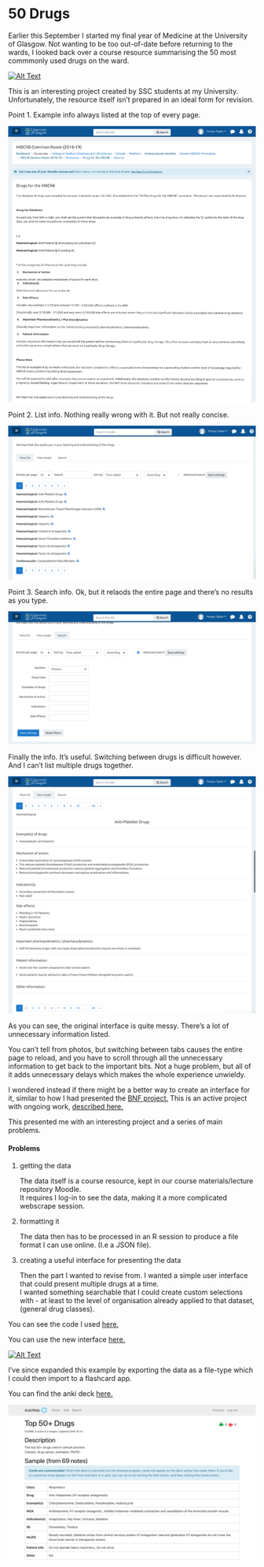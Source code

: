 50 Drugs
================

<style>
img {
    max-width: 100%;
}
</style>

Earlier this September I started my final year of Medicine at the
University of Glasgow. Not wanting to be too out-of-date before
returning to the wards, I looked back over a course resource summarising
the 50 most commmonly used drugs on the ward.

[![Alt
Text](../images/interface2.png)](https://fergustaylor.github.io/Dev/50%20Drugs/)

This is an interesting project created by SSC students at my University.
Unfortunately, the resource itself isn’t prepared in an ideal form for
revision.

Point 1. Example info always listed at the top of every page.

![Example info always at the top of every page](../images/moodle1.png)

Point 2. List info. Nothing really wrong with it. But not really
concise.

![Example info always at the top of every page](../images/moodle2.png)

Point 3. Search info. Ok, but it relaods the entire page and there’s no
results as you type.

![Example info always at the top of every page](../images/moodle4.png)

Finally the info. It’s useful. Switching between drugs is difficult
however. And I can’t list multiple drugs together.

![Example info always at the top of every page](../images/moodle3.png)

As you can see, the original interface is quite messy. There’s a lot of
unnecessary information listed.

You can’t tell from photos, but switching between tabs causes the entire
page to reload, and you have to scroll through all the unnecessary
information to get back to the important bits. Not a huge problem, but
all of it adds unnecessary delays which makes the whole experience
unwieldy.

I wondered instead if there might be a better way to create an interface
for it, similar to how I had presented the [BNF
project.](https://fergustaylor.github.io/D3/bnf-interactions/) This is
an active project with ongoing work, [described
here.](https://fergustaylor.github.io/categories/bnf/)

This presented me with an interesting project and a series of main
problems.

#### Problems

1.  getting the data
    
    The data itself is a course resource, kept in our course
    materials/lecture repository Moodle.<br> It requires I log-in to see
    the data, making it a more complicated webscrape session.

2.  formatting it
    
    The data then has to be processed in an R session to produce a file
    format I can use online. (I.e a JSON file).

3.  creating a useful interface for presenting the data
    
    Then the part I wanted to revise from. I wanted a simple user
    interface that could present multiple drugs at a time. <br> I wanted
    something searchable that I could create custom selections with - at
    least to the level of organisation already applied to that dataset,
    (general drug classes).

You can see the code I used
[here.](https://fergustaylor.github.io/Dev/50%20Drugs/workbookpublish)

You can use the new interface
[here.](https://fergustaylor.github.io/Dev/50%20Drugs/)

[![Alt
Text](../images/interface2.png)](https://fergustaylor.github.io/Dev/50%20Drugs/)

I’ve since expanded this example by exporting the data as a file-type
which I could then import to a flashcard app.

You can find the anki deck
[here.](https://ankiweb.net/shared/info/1385997073)

[![](../anki.png)](https://ankiweb.net/shared/info/1385997073)
